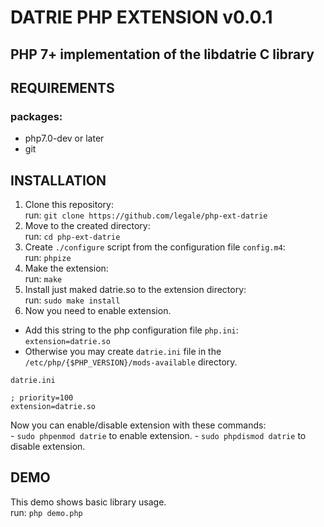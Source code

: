 # DATRIE PHP EXTENSION v0.0.1
## PHP 7+ implementation of the libdatrie C library 

## REQUIREMENTS
### packages:
  - php7.0-dev or later
  - git

## INSTALLATION
1. Clone this repository:<br>
run: `git clone https://github.com/legale/php-ext-datrie`
2. Move to the created directory:<br>
run: `cd php-ext-datrie`
3. Create `./configure` script from the configuration file `config.m4`:<br>
run: `phpize`
4. Make the extension:<br>
run: `make`
5. Install just maked datrie.so to the extension directory:<br>
run: `sudo make install`
6. Now you need to enable extension.
  - Add this string to the php configuration file `php.ini`:<br>
`extension=datrie.so`
  - Otherwise you may create `datrie.ini` file in 
the `/etc/php/{$PHP_VERSION}/mods-available` directory.<br>

  `datrie.ini`
  ```
  ; priority=100
  extension=datrie.so
  ``` 
  Now you can enable/disable extension with these commands:<br>
    - `sudo phpenmod datrie` to enable extension.
    - `sudo phpdismod datrie` to disable extension.

## DEMO
This demo shows basic library usage.<br>
run: ```php demo.php```
